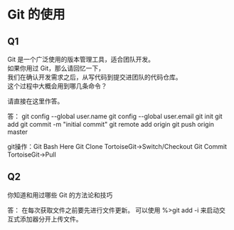 # Git 的使用

## Q1

Git 是一个广泛使用的版本管理工具，适合团队开发。  
如果你用过 Git，那么请回忆一下，  
我们在确认开发需求之后，从写代码到提交进团队的代码仓库。  
这个过程中大概会用到哪几条命令？

请直接在这里作答。

答：
git config --global user.name
git config --global user.email
git init
git add
git commit -m "initial commit"
git remote add origin
git push origin master

git操作：Git Bash Here
Git Clone
TortoiseGit->Switch/Checkout
Git Commit
TortoiseGit->Pull


## Q2

你知道和用过哪些 Git 的方法论和技巧

答：
在每次获取文件之前要先进行文件更新。
可以使用 %>git add -i 来启动交互式添加器分开上传文件。
